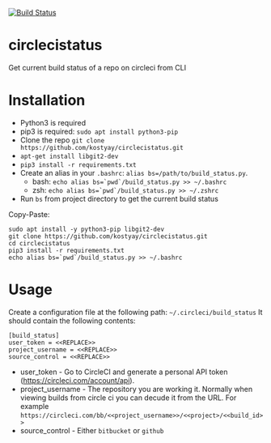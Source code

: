 [![Build Status](https://travis-ci.org/kostyay/circlecistatus.svg?branch=master)](https://travis-ci.org/kostyay/circlecistatus)
# circlecistatus
Get current build status of a repo on circleci from CLI

# Installation 
* Python3 is required
* pip3 is required: `sudo apt install python3-pip`
* Clone the repo `git clone https://github.com/kostyay/circlecistatus.git`
* `apt-get install libgit2-dev`
* `pip3 install -r requirements.txt`
* Create an alias in your `.bashrc`: `alias bs=/path/to/build_status.py`.
  * bash: ```echo alias bs=`pwd`/build_status.py >> ~/.bashrc```
  * zsh: ```echo alias bs=`pwd`/build_status.py >> ~/.zshrc```
* Run `bs` from project directory to get the current build status

Copy-Paste:
```
sudo apt install -y python3-pip libgit2-dev
git clone https://github.com/kostyay/circlecistatus.git
cd circlecistatus
pip3 install -r requirements.txt
echo alias bs=`pwd`/build_status.py >> ~/.bashrc
```

# Usage
Create a configuration file at the following path: `~/.circleci/build_status`
It should contain the following contents:
```
[build_status]
user_token = <<REPLACE>>
project_username = <<REPLACE>>
source_control = <<REPLACE>>
```
* user_token - Go to CircleCI and generate a personal API token (https://circleci.com/account/api). 
* project_username - The repository you are working it. Normally when viewing builds from circle ci you can decude it from the URL. For example `https://circleci.com/bb/<<project_username>>/<<project>/<<build_id>>`
* source_control - Either `bitbucket` or `github`